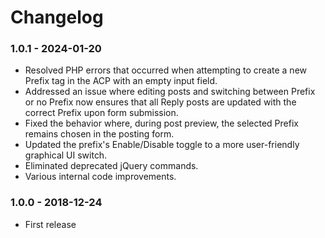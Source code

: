# Changelog

### 1.0.1 - 2024-01-20

- Resolved PHP errors that occurred when attempting to create a new Prefix tag in the ACP with an empty input field.
- Addressed an issue where editing posts and switching between Prefix or no Prefix now ensures that all Reply posts are updated with the correct Prefix upon form submission.
- Fixed the behavior where, during post preview, the selected Prefix remains chosen in the posting form.
- Updated the prefix's Enable/Disable toggle to a more user-friendly graphical UI switch.
- Eliminated deprecated jQuery commands.
- Various internal code improvements.

### 1.0.0 - 2018-12-24

- First release
